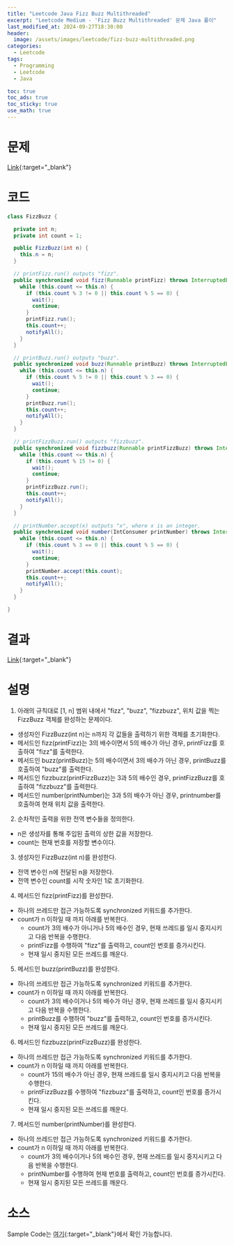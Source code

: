 ```yaml
---
title: "Leetcode Java Fizz Buzz Multithreaded"
excerpt: "Leetcode Medium - 'Fizz Buzz Multithreaded' 문제 Java 풀이"
last_modified_at: 2024-09-27T18:30:00
header:
  image: /assets/images/leetcode/fizz-buzz-multithreaded.png
categories:
  - Leetcode
tags:
  - Programming
  - Leetcode
  - Java

toc: true
toc_ads: true
toc_sticky: true
use_math: true
---
```

# 문제
[Link](https://leetcode.com/problems/fizz-buzz-multithreaded/){:target="_blank"}

# 코드
```java
class FizzBuzz {

  private int n;
  private int count = 1;

  public FizzBuzz(int n) {
    this.n = n;
  }

  // printFizz.run() outputs "fizz".
  public synchronized void fizz(Runnable printFizz) throws InterruptedException {
    while (this.count <= this.n) {
      if (this.count % 3 != 0 || this.count % 5 == 0) {
        wait();
        continue;
      }
      printFizz.run();
      this.count++;
      notifyAll();
    }
  }

  // printBuzz.run() outputs "buzz".
  public synchronized void buzz(Runnable printBuzz) throws InterruptedException {
    while (this.count <= this.n) {
      if (this.count % 5 != 0 || this.count % 3 == 0) {
        wait();
        continue;
      }
      printBuzz.run();
      this.count++;
      notifyAll();
    }
  }

  // printFizzBuzz.run() outputs "fizzbuzz".
  public synchronized void fizzbuzz(Runnable printFizzBuzz) throws InterruptedException {
    while (this.count <= this.n) {
      if (this.count % 15 != 0) {
        wait();
        continue;
      }
      printFizzBuzz.run();
      this.count++;
      notifyAll();
    }
  }

  // printNumber.accept(x) outputs "x", where x is an integer.
  public synchronized void number(IntConsumer printNumber) throws InterruptedException {
    while (this.count <= this.n) {
      if (this.count % 3 == 0 || this.count % 5 == 0) {
        wait();
        continue;
      }
      printNumber.accept(this.count);
      this.count++;
      notifyAll();
    }
  }

}
```

# 결과
[Link](https://leetcode.com/problems/fizz-buzz-multithreaded/submissions/1403783246/){:target="_blank"}

# 설명
1. 아래의 규칙대로 [1, n] 범위 내에서 "fizz", "buzz", "fizzbuzz", 위치 값을 찍는 FizzBuzz 객체를 완성하는 문제이다.
- 생성자인 FizzBuzz(int n)는 n까지 각 값들을 출력하기 위한 객체를 초기화한다.
- 메서드인 fizz(printFizz)는 3의 배수이면서 5의 배수가 아닌 경우, printFizz를 호출하여 "fizz"를 출력한다.
- 메서드인 buzz(printBuzz)는 5의 배수이면서 3의 배수가 아닌 경우, printBuzz를 호출하여 "buzz"를 출력한다.
- 메서드인 fizzbuzz(printFizzBuzz)는 3과 5의 배수인 경우, printFizzBuzz를 호출하여 "fizzbuzz"를 출력한다.
- 메서드인 number(printNumber)는 3과 5의 배수가 아닌 경우, printnumber를 호출하여 현재 위치 값을 출력한다.

2. 순차적인 출력을 위한 전역 변수들을 정의한다.
- n은 생성자를 통해 주입된 출력의 상한 값을 저장한다.
- count는 현재 번호를 저장할 변수이다.

3. 생성자인 FizzBuzz(int n)를 완성한다.
- 전역 변수인 n에 전달된 n을 저장한다.
- 전역 변수인 count를 시작 숫자인 1로 초기화한다.

4. 메서드인 fizz(printFizz)를 완성한다.
- 하나의 쓰레드만 접근 가능하도록 synchronized 키워드를 추가한다.
- count가 n 이하일 때 까지 아래를 반복한다.
  - count가 3의 배수가 아니거나 5의 배수인 경우, 현재 쓰레드를 일시 중지시키고 다음 반복을 수행한다.
  - printFizz를 수행하여 "fizz"를 출력하고, count인 번호를 증가시킨다.
  - 현재 일시 중지된 모든 쓰레드를 깨운다.

5. 메서드인 buzz(printBuzz)를 완성한다.
- 하나의 쓰레드만 접근 가능하도록 synchronized 키워드를 추가한다.
- count가 n 이하일 때 까지 아래를 반복한다.
  - count가 3의 배수이거나 5의 배수가 아닌 경우, 현재 쓰레드를 일시 중지시키고 다음 반복을 수행한다.
  - printBuzz를 수행하여 "buzz"를 출력하고, count인 번호를 증가시킨다.
  - 현재 일시 중지된 모든 쓰레드를 깨운다.

6. 메서드인 fizzbuzz(printFizzBuzz)를 완성한다.
- 하나의 쓰레드만 접근 가능하도록 synchronized 키워드를 추가한다.
- count가 n 이하일 때 까지 아래를 반복한다.
  - count가 15의 배수가 아닌 경우, 현재 쓰레드를 일시 중지시키고 다음 반복을 수행한다.
  - printFizzBuzz를 수행하여 "fizzbuzz"를 출력하고, count인 번호를 증가시킨다.
  - 현재 일시 중지된 모든 쓰레드를 깨운다.

7. 메서드인 number(printNumber)를 완성한다.
- 하나의 쓰레드만 접근 가능하도록 synchronized 키워드를 추가한다.
- count가 n 이하일 때 까지 아래를 반복한다.
  - count가 3의 배수이거나 5의 배수인 경우, 현재 쓰레드를 일시 중지시키고 다음 반복을 수행한다.
  - printNumber를 수행하여 현재 번호를 출력하고, count인 번호를 증가시킨다.
  - 현재 일시 중지된 모든 쓰레드를 깨운다.

# 소스
Sample Code는 [여기](https://github.com/GracefulSoul/leetcode/blob/master/src/main/java/gracefulsoul/problems/FizzBuzzMultithreaded.java){:target="_blank"}에서 확인 가능합니다.